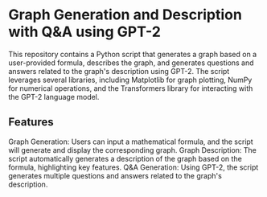 # **Graph Generation and Description with Q&A using GPT-2**
This repository contains a Python script that generates a graph based on a user-provided formula, describes the graph, and generates questions and answers related to the graph's description using GPT-2. The script leverages several libraries, including Matplotlib for graph plotting, NumPy for numerical operations, and the Transformers library for interacting with the GPT-2 language model.

## Features
Graph Generation: Users can input a mathematical formula, and the script will generate and display the corresponding graph.
Graph Description: The script automatically generates a description of the graph based on the formula, highlighting key features.
Q&A Generation: Using GPT-2, the script generates multiple questions and answers related to the graph's description.